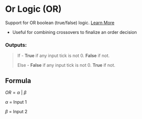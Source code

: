 # Or Logic (OR)

Support for OR boolean (true/false) logic. [Learn More](https://en.wikipedia.org/wiki/OR_gate)

* Useful for combining crossovers to finalize an order decision

### Outputs:
> If - __True__ if any input tick is not 0. __False__ if not.
>
> Else - __False__ if any input tick is not 0. __True__ if not.


## Formula

$OR = \alpha \ | \ \beta$

$\alpha$ = Input 1

$\beta$ = Input 2
